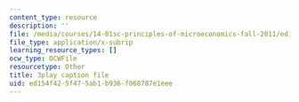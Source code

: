 ```yaml
---
content_type: resource
description: ''
file: /media/courses/14-01sc-principles-of-microeconomics-fall-2011/ed154f425f475ab1b936f068787e1eee_zFIB8-30YhA.vtt
file_type: application/x-subrip
learning_resource_types: []
ocw_type: OCWFile
resourcetype: Other
title: 3play caption file
uid: ed154f42-5f47-5ab1-b936-f068787e1eee
---
```

